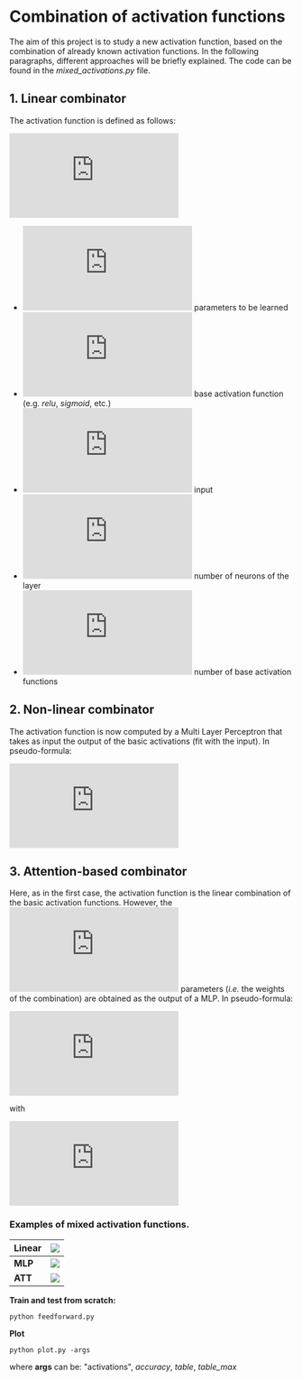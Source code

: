 # Combination of activation functions

The aim of this project is to study a new activation function, based on the combination of already known activation functions. In the following paragraphs, different approaches will be briefly explained. The code can be found in the _mixed_activations.py_ file.



## 1. Linear combinator

The activation function is defined as follows:

![](https://latex.codecogs.com/svg.latex?g_n%28s%29%20%3D%20%5Csum_i%20%5Calpha_%7Bi%7D%20*%20f_i%28s%29)


- ![](https://latex.codecogs.com/svg.latex?%5Calpha_%7Bi%7D) parameters to be learned
- ![](https://latex.codecogs.com/svg.latex?f_i) base activation function (e.g. _relu_, _sigmoid_, etc.)
- ![](https://latex.codecogs.com/svg.latex?s)  input
- ![](https://latex.codecogs.com/svg.latex?n) number of neurons of the layer
- ![](https://latex.codecogs.com/svg.latex?i) number of base activation functions




## 2. Non-linear combinator

The activation function is now computed by a Multi Layer Perceptron that takes as input the output of the basic activations (fit with the input).  In pseudo-formula:


![](https://latex.codecogs.com/svg.latex?g_n%28s%29%20%3D%20MLP_n%28f_1%28s%29%2C%20...%20%2C%20f_i%28s%29%29)


## 3. Attention-based combinator

Here, as in the first case, the activation function is the linear combination of the basic activation functions. However, the ![](https://latex.codecogs.com/svg.latex?%5Calpha_%7Bi%7D) parameters (*i.e.* the weights of the combination)  are obtained as the output of a MLP. In pseudo-formula:


![](https://latex.codecogs.com/svg.latex?g_j%28s_j%29%20%3D%20%5Csum_i%20%5Calpha_%7Bi%7D%20*%20f_i%28s_j%29)

with

![](https://latex.codecogs.com/svg.latex?%5Calpha_i%20%5Cin%20softmax%28MLP_j%28f_1%28s_j%29%2C%20...%20%2C%20f_i%28s_j%29%29%29)





### Examples of mixed activation functions.



| Linear  |  ![](https://i.ibb.co/wzF8Ybw/L-AIST.png)  |
| ------- | :----------------------------------------: |
| **MLP** | ![](https://i.ibb.co/DW2nSJt/MLP-AIST.png) |
| **ATT** | ![](https://i.ibb.co/HFp8mMV/ATT-AIST.png) |



**Train and test from scratch:**

```
python feedforward.py
```

**Plot**

```
python plot.py -args
```

where **args** can be: "activations", _accuracy_, _table_, _table_max_

